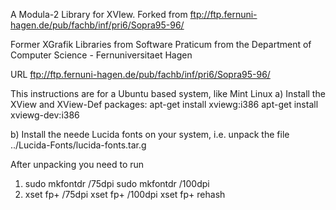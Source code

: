 
A Modula-2 Library for XVIew. Forked from ftp://ftp.fernuni-hagen.de/pub/fachb/inf/pri6/Sopra95-96/

Former XGrafik Libraries from Software Praticum from the Department of Computer Science - Fernuniversitaet Hagen

URL ftp://ftp.fernuni-hagen.de/pub/fachb/inf/pri6/Sopra95-96/ 

This instructions are for a Ubuntu based system, like Mint Linux
a) Install the XView and XView-Def packages:
apt-get install xviewg:i386
apt-get install xviewg-dev:i386 

b) Install the neede Lucida fonts on your system, i.e. unpack the file  ../Lucida-Fonts/lucida-fonts.tar.g

After unpacking you need to run
 1) sudo mkfontdr <Path to the fonts>/75dpi
    sudo mkfontdr <Path to the fonts>/100dpi
 2) xset fp+ <Path to the fonts>/75dpi
    xset fp+ <Path to the fonts>/100dpi
    xset fp+ rehash
